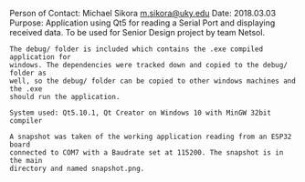  Person of Contact: Michael Sikora <m.sikora@uky.edu>
 Date: 2018.03.03
 Purpose:
	Application using Qt5 for reading a Serial Port and displaying received data.
	To be used for Senior Design project by team Netsol.
	
	The debug/ folder is included which contains the .exe compiled application for
	windows. The dependencies were tracked down and copied to the debug/ folder as 
	well, so the debug/ folder can be copied to other windows machines and the .exe
	should run the application.
	
	System used: Qt5.10.1, Qt Creator on Windows 10 with MinGW 32bit compiler

	A snapshot was taken of the working application reading from an ESP32 board
	connected to COM7 with a Baudrate set at 115200. The snapshot is in the main
	directory and named snapshot.png.
